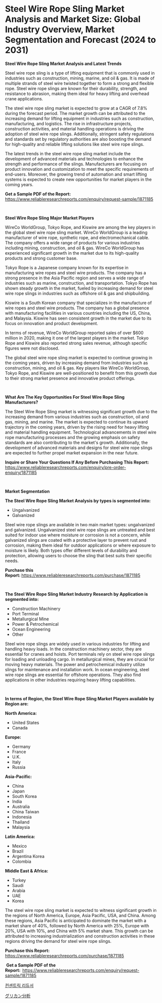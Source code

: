 <p><h1>Steel Wire Rope Sling Market Analysis and Market Size: Global Industry Overview, Market Segmentation and Forecast (2024 to 2031)</h1></p><p><strong>Steel Wire Rope Sling Market Analysis and Latest Trends</strong></p>
<p><p>Steel wire rope sling is a type of lifting equipment that is commonly used in industries such as construction, mining, marine, and oil & gas. It is made of multiple strands of steel wire twisted together to form a strong and flexible rope. Steel wire rope slings are known for their durability, strength, and resistance to abrasion, making them ideal for heavy lifting and overhead crane applications.</p><p>The steel wire rope sling market is expected to grow at a CAGR of 7.8% during the forecast period. The market growth can be attributed to the increasing demand for lifting equipment in industries such as construction, manufacturing, and logistics. The rise in infrastructure projects, construction activities, and material handling operations is driving the adoption of steel wire rope slings. Additionally, stringent safety regulations and standards set by regulatory authorities are also boosting the demand for high-quality and reliable lifting solutions like steel wire rope slings.</p><p>The latest trends in the steel wire rope sling market include the development of advanced materials and technologies to enhance the strength and performance of the slings. Manufacturers are focusing on product innovation and customization to meet the specific requirements of end-users. Moreover, the growing trend of automation and smart lifting systems is expected to create new opportunities for market players in the coming years.</p></p>
<p><strong>Get a Sample PDF of the Report:&nbsp;</strong> <a href="https://www.reliableresearchreports.com/enquiry/request-sample/1871185">https://www.reliableresearchreports.com/enquiry/request-sample/1871185</a></p>
<p>&nbsp;</p>
<p><strong>Steel Wire Rope Sling Major Market Players</strong></p>
<p><p>WireCo WorldGroup, Tokyo Rope, and Kiswire are among the key players in the global steel wire rope sling market. WireCo WorldGroup is a leading manufacturer of wire rope, synthetic rope, and electromechanical cable. The company offers a wide range of products for various industries including mining, construction, and oil & gas. WireCo WorldGroup has experienced significant growth in the market due to its high-quality products and strong customer base.</p><p>Tokyo Rope is a Japanese company known for its expertise in manufacturing wire ropes and steel wire products. The company has a strong presence in the Asia Pacific region and serves a wide range of industries such as marine, construction, and transportation. Tokyo Rope has shown steady growth in the market, fueled by increasing demand for steel wire rope slings in industries such as offshore oil & gas and shipbuilding.</p><p>Kiswire is a South Korean company that specializes in the manufacture of wire ropes and steel wire products. The company has a global presence with manufacturing facilities in various countries including the US, China, and Malaysia. Kiswire has seen consistent growth in the market due to its focus on innovation and product development.</p><p>In terms of revenue, WireCo WorldGroup reported sales of over $600 million in 2020, making it one of the largest players in the market. Tokyo Rope and Kiswire also reported strong sales revenue, although specific figures were not disclosed.</p><p>The global steel wire rope sling market is expected to continue growing in the coming years, driven by increasing demand from industries such as construction, mining, and oil & gas. Key players like WireCo WorldGroup, Tokyo Rope, and Kiswire are well-positioned to benefit from this growth due to their strong market presence and innovative product offerings.</p></p>
<p>&nbsp;</p>
<p><strong>What Are The Key Opportunities For Steel Wire Rope Sling Manufacturers?</strong></p>
<p><p>The Steel Wire Rope Sling market is witnessing significant growth due to the increasing demand from various industries such as construction, oil and gas, mining, and marine. The market is expected to continue its upward trajectory in the coming years, driven by the rising need for heavy lifting and material handling equipment. Technological advancements in steel wire rope manufacturing processes and the growing emphasis on safety standards are also contributing to the market's growth. Additionally, the development of advanced materials and designs for steel wire rope slings are expected to further propel market expansion in the near future.</p></p>
<p><strong>Inquire or Share Your Questions If Any Before Purchasing This Report:</strong> <a href="https://www.reliableresearchreports.com/enquiry/pre-order-enquiry/1871185">https://www.reliableresearchreports.com/enquiry/pre-order-enquiry/1871185</a></p>
<p>&nbsp;</p>
<p><strong>Market Segmentation</strong></p>
<p><strong>The Steel Wire Rope Sling Market Analysis by types is segmented into:</strong></p>
<p><ul><li>Ungalvanized</li><li>Galvanized</li></ul></p>
<p><p>Steel wire rope slings are available in two main market types: ungalvanized and galvanized. Ungalvanized steel wire rope slings are untreated and best suited for indoor use where moisture or corrosion is not a concern, while galvanized slings are coated with a protective layer to prevent rust and corrosion, making them ideal for outdoor applications or where exposure to moisture is likely. Both types offer different levels of durability and protection, allowing users to choose the sling that best suits their specific needs.</p></p>
<p><strong>Purchase this Report:&nbsp;</strong><a href="https://www.reliableresearchreports.com/purchase/1871185">https://www.reliableresearchreports.com/purchase/1871185</a></p>
<p>&nbsp;</p>
<p><strong>The Steel Wire Rope Sling Market Industry Research by Application is segmented into:</strong></p>
<p><ul><li>Construction Machinery</li><li>Port Terminal</li><li>Metallurgical Mine</li><li>Power & Petrochemical</li><li>Ocean Engineering</li><li>Other</li></ul></p>
<p><p>Steel wire rope slings are widely used in various industries for lifting and handling heavy loads. In the construction machinery sector, they are essential for cranes and hoists. Port terminals rely on steel wire rope slings for loading and unloading cargo. In metallurgical mines, they are crucial for moving heavy materials. The power and petrochemical industry utilize slings for maintenance and installation work. In ocean engineering, steel wire rope slings are essential for offshore operations. They also find applications in other industries requiring heavy lifting capabilities.</p></p>
<p>&nbsp;</p>
<p><strong>In terms of Region, the Steel Wire Rope Sling Market Players available by Region are:</strong></p>
<p>
    <p> <strong> North America: </strong>
        <ul>
            <li>United States</li>
            <li>Canada</li>
        </ul>
        </p> 
    <p> <strong> Europe: </strong>
        <ul>
            <li>Germany</li>
            <li>France</li>
            <li>U.K.</li>
            <li>Italy</li>
            <li>Russia</li>
        </ul>
        </p> 
    <p> <strong> Asia-Pacific: </strong>
        <ul>
            <li>China</li>
            <li>Japan</li>
            <li>South Korea</li>
            <li>India</li>
            <li>Australia</li>
            <li>China Taiwan</li>
            <li>Indonesia</li>
            <li>Thailand</li>
            <li>Malaysia</li>
        </ul>
        </p> 
    <p> <strong> Latin America: </strong>
        <ul>
            <li>Mexico</li>
            <li>Brazil</li>
            <li>Argentina Korea</li>
            <li>Colombia</li>
        </ul>
        </p> 
    <p> <strong> Middle East & Africa: </strong>
        <ul>
            <li>Turkey</li>
            <li>Saudi</li>
            <li>Arabia</li>
            <li>UAE</li>
            <li>Korea</li>
        </ul>
    </p>
    </p>
<p><p>The steel wire rope sling market is expected to witness significant growth in the regions of North America, Europe, Asia Pacific, USA, and China. Among these regions, Asia Pacific is anticipated to dominate the market with a market share of 40%, followed by North America with 25%, Europe with 20%, USA with 10%, and China with 5% market share. This growth can be attributed to increasing industrialization and construction activities in these regions driving the demand for steel wire rope slings.</p></p>
<p><strong>Purchase this Report: </strong><a href="https://www.reliableresearchreports.com/purchase/1871185">https://www.reliableresearchreports.com/purchase/1871185</a></p>
<p>&nbsp;<strong>Get a Sample PDF of the Report:&nbsp;&nbsp;</strong><a href="https://www.reliableresearchreports.com/enquiry/request-sample/1871185">https://www.reliableresearchreports.com/enquiry/request-sample/1871185</a></p>
<p><strong></strong></p>
<p><p><a href="https://github.com/laholand/Market-Research-Report-List-2/blob/main/5311995193838.md">컨센트릭 리듀서</a></p><p><a href="https://github.com/mohamedbakry57/Market-Research-Report-List-2/blob/main/2988598194144.md">グリカン分析</a></p></p>